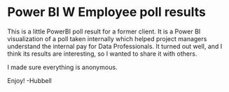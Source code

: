 # Power BI W Employee poll results
This is a little PowerBI poll result for a former client. It is a Power BI visualization of a poll taken 
internally which helped project managers understand the internal pay for Data Professionals. It turned out well,
and I think its results are interesting, so I wanted to share it with others.

I made sure everything is anonymous.

Enjoy!
-Hubbell
